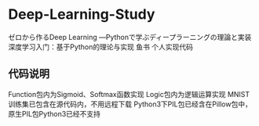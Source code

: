 # Deep-Learning-Study
ゼロから作るDeep Learning ―Pythonで学ぶディープラーニングの理論と実装 
深度学习入门：基于Python的理论与实现 
鱼书 
个人实现代码
##  代码说明
Function包内为Sigmoid、Softmax函数实现
Logic包内为逻辑运算实现
MNIST训练集已包含在源代码内，不用远程下载
Python3下PIL包已经含在Pillow包中，原生PIL包Python3已经不支持
